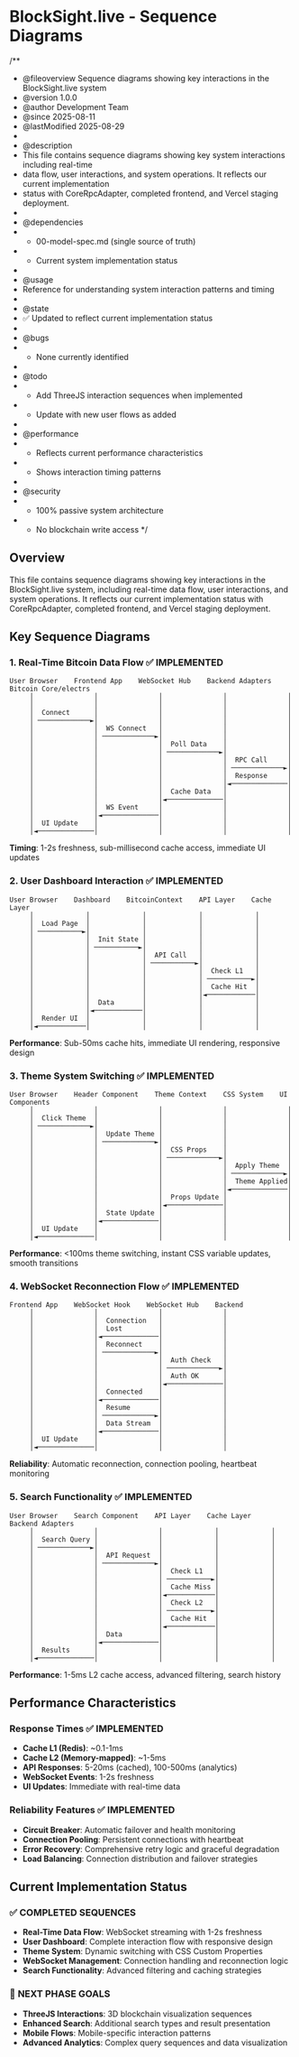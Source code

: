 # BlockSight.live - Sequence Diagrams

/**
 * @fileoverview Sequence diagrams showing key interactions in the BlockSight.live system
 * @version 1.0.0
 * @author Development Team
 * @since 2025-08-11
 * @lastModified 2025-08-29
 * 
 * @description
 * This file contains sequence diagrams showing key system interactions including real-time
 * data flow, user interactions, and system operations. It reflects our current implementation
 * status with CoreRpcAdapter, completed frontend, and Vercel staging deployment.
 * 
 * @dependencies
 * - 00-model-spec.md (single source of truth)
 * - Current system implementation status
 * 
 * @usage
 * Reference for understanding system interaction patterns and timing
 * 
 * @state
 * ✅ Updated to reflect current implementation status
 * 
 * @bugs
 * - None currently identified
 * 
 * @todo
 * - Add ThreeJS interaction sequences when implemented
 * - Update with new user flows as added
 * 
 * @performance
 * - Reflects current performance characteristics
 * - Shows interaction timing patterns
 * 
 * @security
 * - 100% passive system architecture
 * - No blockchain write access
 */

## Overview

This file contains sequence diagrams showing key interactions in the BlockSight.live system, including real-time data flow, user interactions, and system operations. It reflects our current implementation status with CoreRpcAdapter, completed frontend, and Vercel staging deployment.

## Key Sequence Diagrams

### 1. Real-Time Bitcoin Data Flow ✅ **IMPLEMENTED**

```
User Browser    Frontend App    WebSocket Hub    Backend Adapters    Bitcoin Core/electrs
     │               │               │               │               │
     │               │               │               │               │
     │  Connect      │               │               │               │
     │ ─────────────►│               │               │               │
     │               │  WS Connect   │               │               │
     │               │ ─────────────►│               │               │
     │               │               │  Poll Data    │               │
     │               │               │ ─────────────►│               │
     │               │               │               │  RPC Call     │
     │               │               │               │ ─────────────►│
     │               │               │               │  Response     │
     │               │               │               │◄──────────────│
     │               │               │  Cache Data   │               │
     │               │               │◄──────────────│               │
     │               │  WS Event     │               │               │
     │               │◄──────────────│               │               │
     │  UI Update    │               │               │               │
     │◄──────────────│               │               │               │
```

**Timing**: 1-2s freshness, sub-millisecond cache access, immediate UI updates

### 2. User Dashboard Interaction ✅ **IMPLEMENTED**

```
User Browser    Dashboard    BitcoinContext    API Layer    Cache Layer
     │             │             │             │             │
     │  Load Page  │             │             │             │
     │ ───────────►│             │             │             │
     │             │  Init State │             │             │
     │             │ ───────────►│             │             │
     │             │             │  API Call   │             │
     │             │             │ ───────────►│             │
     │             │             │             │  Check L1   │
     │             │             │             │ ───────────►│
     │             │             │             │  Cache Hit  │
     │             │             │             │◄────────────│
     │             │  Data       │             │             │
     │             │◄────────────│             │             │
     │  Render UI  │             │             │             │
     │◄────────────│             │             │             │
```

**Performance**: Sub-50ms cache hits, immediate UI rendering, responsive design

### 3. Theme System Switching ✅ **IMPLEMENTED**

```
User Browser    Header Component    Theme Context    CSS System    UI Components
     │               │               │               │               │
     │  Click Theme  │               │               │               │
     │ ─────────────►│               │               │               │
     │               │  Update Theme │               │               │
     │               │ ─────────────►│               │               │
     │               │               │  CSS Props    │               │
     │               │               │ ─────────────►│               │
     │               │               │               │  Apply Theme  │
     │               │               │               │ ─────────────►│
     │               │               │               │  Theme Applied│
     │               │               │               │◄──────────────│
     │               │               │  Props Update │               │
     │               │               │◄──────────────│               │
     │               │  State Update │               │               │
     │               │◄──────────────│               │               │
     │  UI Update    │               │               │               │
     │◄──────────────│               │               │               │
```

**Performance**: <100ms theme switching, instant CSS variable updates, smooth transitions

### 4. WebSocket Reconnection Flow ✅ **IMPLEMENTED**

```
Frontend App    WebSocket Hook    WebSocket Hub    Backend
     │               │               │               │
     │               │  Connection   │               │
     │               │  Lost         │               │
     │               │◄──────────────│               │
     │               │  Reconnect    │               │
     │               │ ─────────────►│               │
     │               │               │  Auth Check   │
     │               │               │ ─────────────►│
     │               │               │  Auth OK      │
     │               │               │◄──────────────│
     │               │  Connected    │               │
     │               │◄──────────────│               │
     │               │  Resume       │               │
     │               │ ─────────────►│               │
     │               │  Data Stream  │               │
     │               │◄──────────────│               │
     │  UI Update    │               │               │
     │◄──────────────│               │               │
```

**Reliability**: Automatic reconnection, connection pooling, heartbeat monitoring

### 5. Search Functionality ✅ **IMPLEMENTED**

```
User Browser    Search Component    API Layer    Cache Layer    Backend Adapters
     │               │               │             │             │
     │  Search Query │               │             │             │
     │ ─────────────►│               │             │             │
     │               │  API Request  │             │             │
     │               │ ─────────────►│             │             │
     │               │               │  Check L1   │             │
     │               │               │ ───────────►│             │
     │               │               │  Cache Miss │             │
     │               │               │◄────────────│             │
     │               │               │  Check L2   │             │
     │               │               │ ───────────►│             │
     │               │               │  Cache Hit  │             │
     │               │               │◄────────────│             │
     │               │  Data         │             │             │
     │               │◄──────────────│             │             │
     │  Results      │               │             │             │
     │◄──────────────│               │             │             │
```

**Performance**: 1-5ms L2 cache access, advanced filtering, search history

## Performance Characteristics

### Response Times ✅ **IMPLEMENTED**
- **Cache L1 (Redis)**: ~0.1-1ms
- **Cache L2 (Memory-mapped)**: ~1-5ms  
- **API Responses**: 5-20ms (cached), 100-500ms (analytics)
- **WebSocket Events**: 1-2s freshness
- **UI Updates**: Immediate with real-time data

### Reliability Features ✅ **IMPLEMENTED**
- **Circuit Breaker**: Automatic failover and health monitoring
- **Connection Pooling**: Persistent connections with heartbeat
- **Error Recovery**: Comprehensive retry logic and graceful degradation
- **Load Balancing**: Connection distribution and failover strategies

## Current Implementation Status

### ✅ **COMPLETED SEQUENCES**
- **Real-Time Data Flow**: WebSocket streaming with 1-2s freshness
- **User Dashboard**: Complete interaction flow with responsive design
- **Theme System**: Dynamic switching with CSS Custom Properties
- **WebSocket Management**: Connection handling and reconnection logic
- **Search Functionality**: Advanced filtering and caching strategies

### 🎯 **NEXT PHASE GOALS**
- **ThreeJS Interactions**: 3D blockchain visualization sequences
- **Enhanced Search**: Additional search types and result presentation
- **Mobile Flows**: Mobile-specific interaction patterns
- **Advanced Analytics**: Complex query sequences and data visualization

